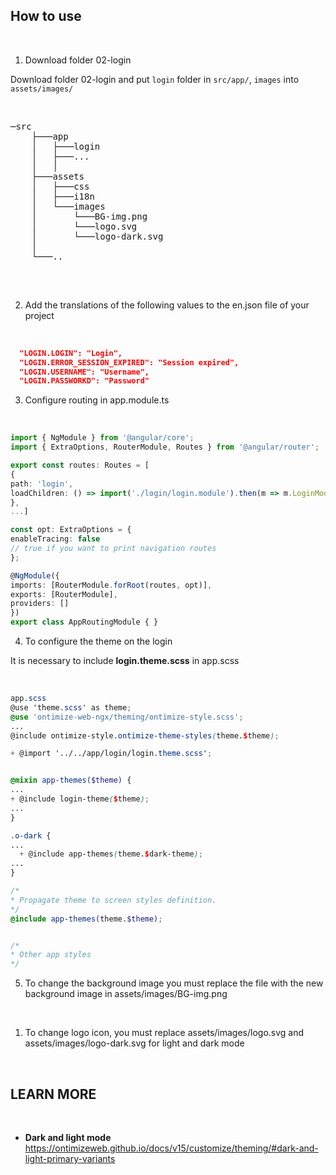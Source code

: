 ## How to use

<br/>

1. Download folder 02-login

Download folder 02-login and put `login` folder in `src/app/`, `images` into `assets/images/`

<br/>
<pre>
─src
    ├───app
    │   ├───login
    │   ├───...
    │   │
    ├───assets
    │   ├───css
    │   ├───i18n
    │   └───images
    │       └───BG-img.png
    │       └───logo.svg
    │       └───logo-dark.svg
    │
    └───..

</pre>
<br/>

2. Add the translations of the following values ​​to the en.json file of your project

<br/>

```json
  "LOGIN.LOGIN": "Login",
  "LOGIN.ERROR_SESSION_EXPIRED": "Session expired",
  "LOGIN.USERNAME": "Username",
  "LOGIN.PASSWORKD": "Password"
```

3. Configure routing in app.module.ts

<br/>

```ts
import { NgModule } from '@angular/core';
import { ExtraOptions, RouterModule, Routes } from '@angular/router';

export const routes: Routes = [
{
path: 'login',
loadChildren: () => import('./login/login.module').then(m => m.LoginModule)
},
...]

const opt: ExtraOptions = {
enableTracing: false
// true if you want to print navigation routes
};

@NgModule({
imports: [RouterModule.forRoot(routes, opt)],
exports: [RouterModule],
providers: []
})
export class AppRoutingModule { }

````
4. To configure the theme on the login

It is necessary to include **login.theme.scss** in app.scss

<br/>

```scss
app.scss
@use 'theme.scss' as theme;
@use 'ontimize-web-ngx/theming/ontimize-style.scss';
...
@include ontimize-style.ontimize-theme-styles(theme.$theme);

+ @import '../../app/login/login.theme.scss';


@mixin app-themes($theme) {
...
+ @include login-theme($theme);
...
}

.o-dark {
...
  + @include app-themes(theme.$dark-theme);
...
}

/*
* Propagate theme to screen styles definition.
*/
@include app-themes(theme.$theme);


/*
* Other app styles
*/

```


5. To change the background image you must replace the file with the new background image in assets/images/BG-img.png

<br/>

1. To change logo icon, you must replace assets/images/logo.svg and assets/images/logo-dark.svg for light and dark mode

<br/>

## LEARN MORE

<br/>

- **Dark and light mode** https://ontimizeweb.github.io/docs/v15/customize/theming/#dark-and-light-primary-variants
